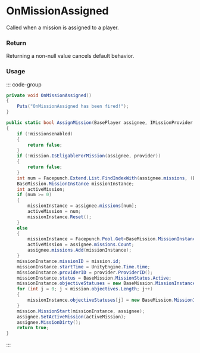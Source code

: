 # OnMissionAssigned
<Badge type="info" text="Mission"/><Badge type="danger" text="Carbon Compatible"/><Badge type="warning" text="Oxide Compatible"/>
Called when a mission is assigned to a player.

### Return
Returning a non-null value cancels default behavior.

### Usage
::: code-group
```csharp [Example]
private void OnMissionAssigned()
{
	Puts("OnMissionAssigned has been fired!");
}
```
```csharp [Source — Assembly-CSharp @ BaseMission]
public static bool AssignMission(BasePlayer assignee, IMissionProvider provider, BaseMission mission)
{
	if (!missionsenabled)
	{
		return false;
	}
	if (!mission.IsEligableForMission(assignee, provider))
	{
		return false;
	}
	int num = Facepunch.Extend.List.FindIndexWith(assignee.missions, (BaseMission.MissionInstance i) => i.missionID, mission.id);
	BaseMission.MissionInstance missionInstance;
	int activeMission;
	if (num >= 0)
	{
		missionInstance = assignee.missions[num];
		activeMission = num;
		missionInstance.Reset();
	}
	else
	{
		missionInstance = Facepunch.Pool.Get<BaseMission.MissionInstance>();
		activeMission = assignee.missions.Count;
		assignee.missions.Add(missionInstance);
	}
	missionInstance.missionID = mission.id;
	missionInstance.startTime = UnityEngine.Time.time;
	missionInstance.providerID = provider.ProviderID();
	missionInstance.status = BaseMission.MissionStatus.Active;
	missionInstance.objectiveStatuses = new BaseMission.MissionInstance.ObjectiveStatus[mission.objectives.Length];
	for (int j = 0; j < mission.objectives.Length; j++)
	{
		missionInstance.objectiveStatuses[j] = new BaseMission.MissionInstance.ObjectiveStatus();
	}
	mission.MissionStart(missionInstance, assignee);
	assignee.SetActiveMission(activeMission);
	assignee.MissionDirty();
	return true;
}

```
:::
